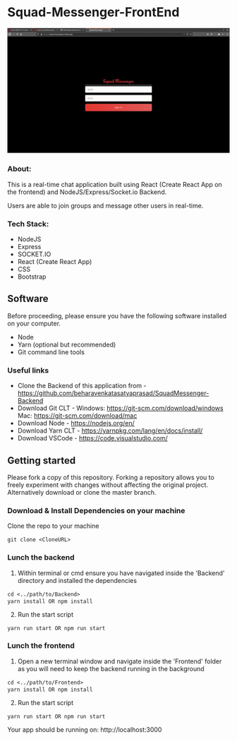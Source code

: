 # Squad-Messenger-FrontEnd

<p align="center">
    <img src="https://github.com/beharavenkatasatyaprasad/Squad-Messenger-FrontEnd/blob/master/public/gif.gif">  
</p>

### About:

This is a real-time chat application built using React (Create React App on the frontend) and NodeJS/Express/Socket.io Backend.

Users are able to join groups and message other users in real-time.

### Tech Stack:

* NodeJS
* Express
* SOCKET.IO
* React (Create React App)
* CSS
* Bootstrap

## Software 

Before proceeding, please ensure you have the following software installed on your computer.

* Node
* Yarn (optional but recommended)
* Git command line tools

### Useful links

* Clone the Backend of this application from - https://github.com/beharavenkatasatyaprasad/SquadMessenger-Backend
* Download Git CLT - Windows: https://git-scm.com/download/windows Mac: https://git-scm.com/download/mac
* Download Node - https://nodejs.org/en/
* Download Yarn CLT - https://yarnpkg.com/lang/en/docs/install/
* Download VSCode - https://code.visualstudio.com/

## Getting started

Please fork a copy of this repository. Forking a repository allows you to freely experiment with changes without affecting the original project. Alternatively download or clone the master branch.

### Download & Install Dependencies on your machine 

Clone the repo to your machine 

```
git clone <CloneURL>
```

### Lunch the backend

1)	Within terminal or cmd ensure you have navigated inside the 'Backend' directory and installed the dependencies

```
cd <../path/to/Backend> 
yarn install OR npm install
```

2) Run the start script

``` 
yarn run start OR npm run start
```

### Lunch the frontend

1) Open a new terminal window and navigate inside the 'Frontend' folder as you will need to keep the backend running in the background

```
cd <../path/to/Frontend> 
yarn install OR npm install
```

2) Run the start script

``` 
yarn run start OR npm run start
```

Your app should be running on: http://localhost:3000
